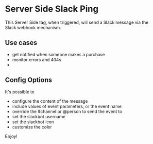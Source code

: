 # Server Side Slack Ping

This Server Side tag, when triggered, will send a Slack message via the Slack webhook mechanism.

## Use cases
- get notified when someone makes a purchase
- monitor errors and 404s
- <anything you can think of>
  
## Config Options
  
It's possible to
- configure the content of the message
- include values of event parameters, or the event name
- override the #channel or @person to send the event to
- set the slackbot username
- set the slackbot icon
- customize the color

Enjoy!

